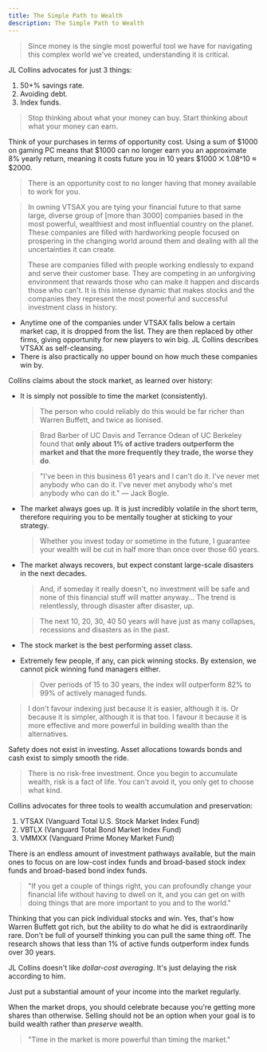 ```yaml
---
title: The Simple Path to Wealth
description: The Simple Path to Wealth
---
```


> Since money is the single most powerful tool we have for navigating this complex world we've created, understanding it is critical.

JL Collins advocates for just 3 things:
1. 50+% savings rate.
2. Avoiding debt.
3. Index funds.

> Stop thinking about what your money can buy. Start thinking about what your money can earn.

Think of your purchases in terms of opportunity cost. Using a sum of $1000 on gaming PC means that $1000 can no longer earn you an approximate 8% yearly return, meaning it costs future you in 10 years $1000 ⨉ 1.08^10 ≈ $2000.
> There is an opportunity cost to no longer having that money available to work for you.

> In owning VTSAX you are tying your financial future to that same large, diverse group of [more than 3000] companies based in the most powerful, wealthiest and most influential country on the planet. These companies are filled with hardworking people focused on prospering in the changing world around them and dealing with all the uncertainties it can create. 
> 
> These are companies filled with people working endlessly to expand and serve their customer base. They are competing in an unforgiving environment that rewards those who can make it happen and discards those who can't. It is this intense dynamic that makes stocks and the companies they represent the most powerful and successful investment class in history.
- Anytime one of the companies under VTSAX falls below a certain market cap, it is dropped from the list. They are then replaced by other firms, giving opportunity for new players to win big. JL Collins describes VTSAX as self-cleansing.
- There is also practically no upper bound on how much these companies win by.

Collins claims about the stock market, as learned over history:
- It is simply not possible to time the market (consistently).
    > The person who could reliably do this would be far richer than Warren Buffett, and twice as lionised.
    
    > Brad Barber of UC Davis and Terrance Odean of UC Berkeley found that **only about 1% of active traders outperform the market and that the more frequently they trade, the worse they do**.
    
    > "I've been in this business 61 years and I can't do it. I've never met anybody who can do it. I've never met anybody who's met anybody who can do it." — Jack Bogle.
- The market always goes up. It is just incredibly volatile in the short term, therefore requiring you to be mentally tougher at sticking to your strategy. 
    > Whether you invest today or sometime in the future, I guarantee your wealth will be cut in half more than once over those 60 years.
- The market always recovers, but expect constant large-scale disasters in the next decades.
    > And, if someday it really doesn't, no investment will be safe and none of this financial stuff will matter anyway... The trend is relentlessly, through disaster after disaster, up.
    
    > The next 10, 20, 30, 40 50 years will have just as many collapses, recessions and disasters as in the past.
- The stock market is the best performing asset class.
- Extremely few people, if any, can pick winning stocks. By extension, we cannot pick winning fund managers either.
    > Over periods of 15 to 30 years, the index will outperform 82% to 99% of actively managed funds.
    
> I don't favour indexing just because it is easier, although it is. Or because it is simpler, although it is that too. I favour it because it is more effective and more powerful in building wealth than the alternatives.

Safety does not exist in investing. Asset allocations towards bonds and cash exist to simply smooth the ride.
> There is no risk-free investment. Once you begin to accumulate wealth, risk is a fact of life. You can't avoid it, you only get to choose what kind.

Collins advocates for three tools to wealth accumulation and preservation:
1. VTSAX (Vanguard Total U.S. Stock Market Index Fund)
2. VBTLX (Vanguard Total Bond Market Index Fund)
3. VMMXX (Vanguard Prime Money Market Fund)




There is an endless amount of investment pathways available, but the main ones to focus on are low-cost index funds and broad-based stock index funds and broad-based bond index funds.

> "If you get a couple of things right, you can profoundly change your financial life without having to dwell on it, and you can get on with doing things that are more important to you and to the world."

Thinking that you can pick individual stocks and win. Yes, that's how Warren Buffett got rich, but the ability to do what he did is extraordinarily rare. Don't be full of yourself thinking you can pull the same thing off. The research shows that less than 1% of active funds outperform index funds over 30 years.

JL Collins doesn't like *dollar-cost averaging*. It's just delaying the risk according to him. 

Just put a substantial amount of your income into the market regularly. 

When the market drops, you should celebrate because you're getting more shares than otherwise. Selling should not be an option when your goal is to build wealth rather than *preserve* wealth.

> "Time in the market is more powerful than timing the market."
